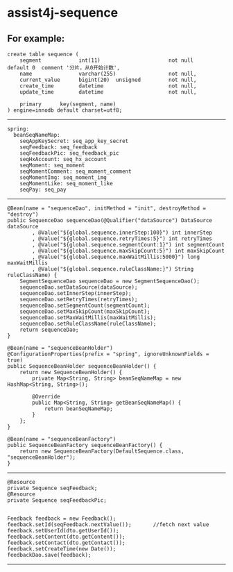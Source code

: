 # assist4j-sequence

For example:
------------------------------------------------------------------------------------------------------------------
	create table sequence (
		segment            int(11)                      not null      default 0  comment '分片，从0开始计数',
		name               varchar(255)                 not null,
		current_value      bigint(20)  unsigned         not null,
		create_time        datetime                     not null,
		update_time        datetime                     not null,
	
		primary      key(segment, name)
	) engine=innodb default charset=utf8;
------------------------------------------------------------------------------------------------------------------
	spring:
	  beanSeqNameMap:
	    seqAppKeySecret: seq_app_key_secret
	    seqFeedback: seq_feedback
	    seqFeedbackPic: seq_feedback_pic
	    seqHxAccount: seq_hx_account
	    seqMoment: seq_moment
	    seqMomentComment: seq_moment_comment
	    seqMomentImg: seq_moment_img
	    seqMomentLike: seq_moment_like
	    seqPay: seq_pay
------------------------------------------------------------------------------------------------------------------
	@Bean(name = "sequenceDao", initMethod = "init", destroyMethod = "destroy")
	public SequenceDao sequenceDao(@Qualifier("dataSource") DataSource dataSource
			, @Value("${global.sequence.innerStep:100}") int innerStep
			, @Value("${global.sequence.retryTimes:5}") int retryTimes
			, @Value("${global.sequence.segmentCount:1}") int segmentCount
			, @Value("${global.sequence.maxSkipCount:5}") int maxSkipCount
			, @Value("${global.sequence.maxWaitMillis:5000}") long maxWaitMillis
			, @Value("${global.sequence.ruleClassName:}") String ruleClassName) {
		SegmentSequenceDao sequenceDao = new SegmentSequenceDao();
		sequenceDao.setDataSource(dataSource);
		sequenceDao.setInnerStep(innerStep);
		sequenceDao.setRetryTimes(retryTimes);
		sequenceDao.setSegmentCount(segmentCount);
		sequenceDao.setMaxSkipCount(maxSkipCount);
		sequenceDao.setMaxWaitMillis(maxWaitMillis);
		sequenceDao.setRuleClassName(ruleClassName);
		return sequenceDao;
	}

	@Bean(name = "sequenceBeanHolder")
    @ConfigurationProperties(prefix = "spring", ignoreUnknownFields = true)
    public SequenceBeanHolder sequenceBeanHolder() {
        return new SequenceBeanHolder() {
            private Map<String, String> beanSeqNameMap = new HashMap<String, String>();
            
            @Override
            public Map<String, String> getBeanSeqNameMap() {
                return beanSeqNameMap;
            }
        };
    }

	@Bean(name = "sequenceBeanFactory")
	public SequenceBeanFactory sequenceBeanFactory() {
		return new SequenceBeanFactory(DefaultSequence.class, "sequenceBeanHolder");
	}
------------------------------------------------------------------------------------------------------------------
	@Resource
	private Sequence seqFeedback;
	@Resource
	private Sequence seqFeedbackPic;
	
	
	Feedback feedback = new Feedback();
    feedback.setId(seqFeedback.nextValue());       //fetch next value
    feedback.setUserId(dto.getUserId());
    feedback.setContent(dto.getContent());
    feedback.setContact(dto.getContact());
    feedback.setCreateTime(new Date());
    feedbackDao.save(feedback);
------------------------------------------------------------------------------------------------------------------


